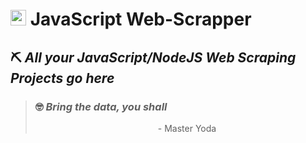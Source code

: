 # <img src="https://cdn.jsdelivr.net/npm/programming-languages-logos/src/javascript/javascript.png" height="25"> JavaScript Web-Scrapper

## ⛏ *All your JavaScript/NodeJS Web Scraping Projects go here*

> ### 🤓 *Bring the data, you shall*
>              - Master Yoda
